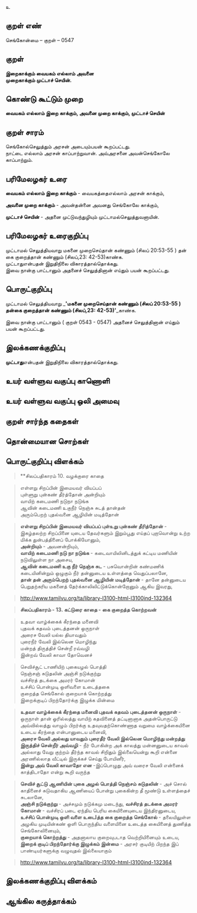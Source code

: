 உ

## குறள் எண் 

செங்கோன்மை  – குறள் – 0547  

## குறள் 

**இறைகாக்கும் வையகம் எல்லாம் அவனை  
முறைகாக்கும் முட்டாச் செயின்.**  

## கொண்டு கூட்டும் முறை

**வையகம் எல்லாம் இறை காக்கும், அவனை முறை காக்கும், முட்டாச் செயின்**

## குறள் சாரம் 

செங்கோல்செலுத்தும் அரசன் அடையும்பயன் கூறப்பட்டது.    
நாட்டை எல்லாம் அரசன் காப்பாற்றுவான். அவ்அரசனை அவன்செங்கோலே காப்பாற்றும்.

## பரிமேலழகர் உரை

**வையகம் எல்லாம் இறை காக்கும்** - வையகத்தைஎல்லாம் அரசன் காக்கும்,  

**அவனை முறை காக்கும்** - அவன்தன்னை அவனது செங்கோலே காக்கும்,  

**முட்டாச் செயின்** - அதனை முட்டுவந்துழியும் முட்டாமல்செலுத்துவனாயின்.  


## பரிமேலழகர் உரைகுறிப்பு   

முட்டாமல் செலுத்தியவாறு மகனை முறைசெய்தான் கண்ணும் (சிலப் 20:53-55 ) தன் கை குறைத்தான் கண்ணும் (சிலப்,23: 42-53)காண்க.  
முட்டாதுஎன்பதன் இறுதிநிலை விகாரத்தால்தொக்கது.  
இவை நான்கு பாட்டானும் அதனைச் செலுத்தினான் எய்தும் பயன் கூறப்பட்டது.    

## பொருட்குறிப்பு 

முட்டாமல் செலுத்தியவாறு _**'மகனை முறைசெய்தான் கண்ணும் (சிலப் 20:53-55 ) தன்கை குறைத்தான் கண்ணும் (சிலப்,23: 42-53)'**_காண்க.  

இவை நான்கு பாட்டானும் ( குறள் 0543 - 0547) அதனைச் செலுத்தினான் எய்தும் பயன் கூறப்பட்டது.      

## இலக்கணக்குறிப்பு  

**முட்டாது**என்பதன் இறுதிநிலை விகாரத்தால்தொக்கது.    

## உயர் வள்ளுவ வகுப்பு காணொளி


## உயர் வள்ளுவ வகுப்பு ஒலி அமைவு 

 
## குறள் சார்ந்த கதைகள் 


## தொன்மையான சொற்கள்


## பொருட்குறிப்பு விளக்கம்

>**சிலப்பதிகாரம் 10. வழக்குரை காதை  

>எள்ளறு சிறப்பின் இமையவர் வியப்பப்  
>புள்ளுறு புன்கண் தீர்த்தோன் அன்றியும்  
>வாயிற் கடைமணி நடுநா நடுங்க  
>ஆவின் கடைமணி உகுநீர் நெஞ்சு சுடத் தான்தன்  
>அரும்பெறற் புதல்வனை ஆழியின் மடித்தோன்  

>**எள்ளறு சிறப்பின் இமையவர் வியப்பப் புள்உறு புன்கண் தீரித்தோன்** - இகழ்தலற்ற சிறப்பினை யுடைய தேவர்களும் இறும்பூது எய்தப் புறாவொன்று உற்ற மிக்க துன்பத்தினைப் போக்கியோனும்,  
>**அன்றியும்** - அவனன்றியும்,  
>**வாயிற் கடைமணி நடு நா நடுங்க** - கடைவாயிலினிடத்துக் கட்டிய மணியின் நடுவிலுள்ள நா அசைய,  
>**ஆவின் கடைமணி உகு நீர் நெஞ்சு சுட** - பசுவொன்றின் கண்மணிக் கடையினின்றும் ஒழுகும் நீர் தன்னுடைய உள்ளத்தை வெதுப்பலானே,  
>**தான் தன் அரும்பெறற் புதல்வனை ஆழியின் மடித்தோன்** - தானே தன்னுடைய பெறுதற்கரிய மகனைத் தேர்க்காலிலிட்டுக்கொன்றோனும் ஆகிய இவரது,   

>http://www.tamilvu.org/ta/library-l3100-html-l3100ind-132364


>**சிலப்பதிகாரம் - 13. கட்டுரை காதை - கை குறைத்த கொற்றவன்** 

>உதவா வாழ்க்கைக் கீரந்தை மனைவி  
>புதவக் கதவம் புடைத்தனன் ஒருநாள்  
>அரைச வேலி யல்ல தியாவதும்  
>புரைநீர் வேலி இல்லென மொழிந்து  
>மன்றத் திருத்திச் சென்றீ ரவ்வழி  
>இன்றவ் வேலி காவா தோவெனச்      

>செவிச்சூட் டாணியிற் புகையழல் பொத்தி  
>நெஞ்சஞ் சுடுதலின் அஞ்சி நடுக்குற்று  
>வச்சிரத் தடக்கை அமரர் கோமான்  
>உச்சிப் பொன்முடி ஒளிவளை உடைத்தகை  
>குறைத்த செங்கோல் குறையாக் கொற்றத்து   
>இறைக்குடிப் பிறந்தோர்க்கு இழுக்க மின்மை

>**உதவா வாழ்க்கைக் கீரந்தை மனைவி புதவக் கதவம் புடைத்தனன் ஒருநாள்** - ஒருநாள் தான் ஓரில்லத்து வாயிற் கதவினைத் தட்டினானாக அதன்பொருட்டு அவ்வில்லத்து வாழும் பிறர்க்கு உதவுவதற்கொண்ணாத வறுமை வாழ்க்கையினை உடைய கீரந்தை என்பானுடைய மனைவி,  
>**அரைச வேலி அல்லது யாவதும் புரைதீர் வேலி இல்லென மொழிந்து மன்றத்து இருத்திச் சென்றீர் அவ்வழி** - நீர் போகின்ற அக் காலத்து மன்னனுடைய காவல் அல்லாது வேறு குற்றம் தீர்ந்த காவல் சிறிதும் இல்லையென்று கூறி என்னை அரணில்லாத வீட்டில் இருக்கச் செய்து போயினீர்,  
>**இன்று அவ் வேலி காவாதோ என** -இப்பொழுது அவ் வரைச வேலி என்னைக் காத்திடாதோ என்று கூறி வருந்த   

>**செவிச் சூட்டு ஆணியின் புகை அழல் பொத்தி நெஞ்சம் சுடுதலின்** - அச் சொல் காதினைச் சுடுவதாகிய ஆணியைப் போன்று புகைகின்ற தீ மூண்டு உள்ளத்தைச் சுடலானே,  
>**அஞ்சி நடுக்குற்று** - அச்சமும் நடுக்கமு மடைந்து, 
>**வச்சிரத் தடக்கை அமரர் கோமான்** - வச்சிரப் படை ஏந்திய பெரிய கையினையுடைய இந்திரனுடைய,  
>**உச்சிப் பொன்முடி ஒளி வளை உடைIத்த கை குறைத்த செங்கோல்** - தலையிலுள்ள அழகிய முடியின்கண் ஒளி பொருந்திய வளையினை உடைத்த கையினைத் துணித்த செங்கோலினையும்,  
>**குறையாக் கொற்றத்து** - அதனாலாய குறைவுபடாத வெற்றியினையும் உடைய,  
>**இறைக் குடிப் பிறந்தோர்க்கு இழுக்கம் இன்மை** - அரசர் குடியிற் பிறந்த இப் பாண்டியர்களுக்கு வழுவுதல் இல்லையாகும்    

>http://www.tamilvu.org/ta/library-l3100-html-l3100ind-132364


 
## இலக்கணக்குறிப்பு விளக்கம்


## ஆங்கில கருத்தாக்கம் 


